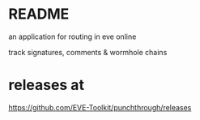 # README

an application for routing in eve online

track signatures, comments & wormhole chains

# releases at 
https://github.com/EVE-Toolkit/punchthrough/releases
